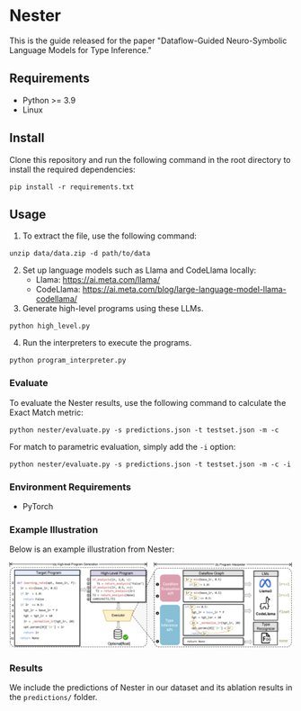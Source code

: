 # Nester

This is the guide released for the paper "Dataflow-Guided Neuro-Symbolic Language Models for Type Inference."

## Requirements

- Python >= 3.9
- Linux

## Install

Clone this repository and run the following command in the root directory to install the required dependencies:

```
pip install -r requirements.txt
```

## Usage

1. To extract the file, use the following command:
```
unzip data/data.zip -d path/to/data
```

2. Set up language models such as Llama and CodeLlama locally:
   - Llama: https://ai.meta.com/llama/
   - CodeLlama: https://ai.meta.com/blog/large-language-model-llama-codellama/
3. Generate high-level programs using these LLMs.
```
python high_level.py
```

4. Run the interpreters to execute the programs.
```
python program_interpreter.py
```

### Evaluate

To evaluate the Nester results, use the following command to calculate the Exact Match metric:

```
python nester/evaluate.py -s predictions.json -t testset.json -m -c
```

For match to parametric evaluation, simply add the `-i` option:

```
python nester/evaluate.py -s predictions.json -t testset.json -m -c -i
```


### Environment Requirements

- PyTorch

### Example Illustration

Below is an example illustration from Nester:

![Nester Illustration](Nester_image.png)

### Results

We include the predictions of Nester in our dataset and its ablation results in the ```predictions/``` folder.

